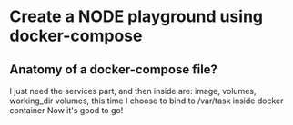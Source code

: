 # Create a NODE playground using docker-compose
## Anatomy of a docker-compose file?
I just need the services part, and then inside are: image, volumes, working_dir
volumes, this time I choose to bind to /var/task inside docker container
Now it's good to go!